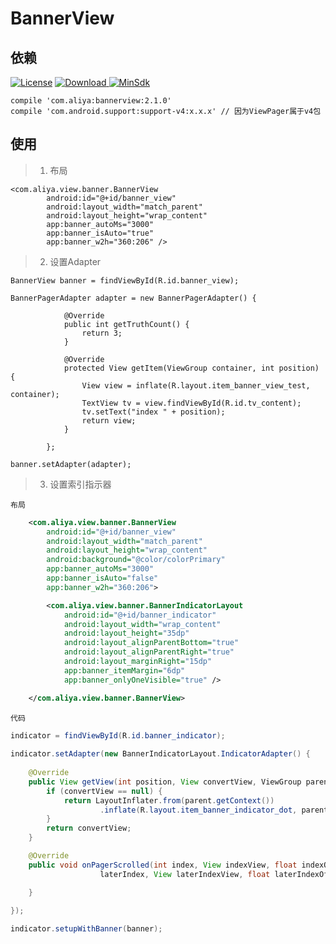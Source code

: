 # BannerView

## 依赖

[![License](https://img.shields.io/badge/License-Apache%202.0-337ab7.svg)](https://www.apache.org/licenses/LICENSE-2.0)
[![Download](https://api.bintray.com/packages/a-liya/maven/bannerview/images/download.svg?version=2.1.0) ](https://bintray.com/a-liya/maven/bannerview/2.1.0/link)
[![MinSdk](https://img.shields.io/badge/%20MinSdk%20-%2014%20-f0ad4e.svg)](https://android-arsenal.com/api?level=12)


```
compile 'com.aliya:bannerview:2.1.0'
compile 'com.android.support:support-v4:x.x.x' // 因为ViewPager属于v4包

```

## 使用

> 1. 布局

```
<com.aliya.view.banner.BannerView
        android:id="@+id/banner_view"
        android:layout_width="match_parent"
        android:layout_height="wrap_content"
        app:banner_autoMs="3000"
        app:banner_isAuto="true"
        app:banner_w2h="360:206" />

```

> 2. 设置Adapter
```
BannerView banner = findViewById(R.id.banner_view);

BannerPagerAdapter adapter = new BannerPagerAdapter() {

            @Override
            public int getTruthCount() {
                return 3;
            }

            @Override
            protected View getItem(ViewGroup container, int position) {
                View view = inflate(R.layout.item_banner_view_test, container);
                TextView tv = view.findViewById(R.id.tv_content);
                tv.setText("index " + position);
                return view;
            }

        };

banner.setAdapter(adapter);

```

> 3. 设置索引指示器  

 `布局`

```xml
    <com.aliya.view.banner.BannerView
        android:id="@+id/banner_view"
        android:layout_width="match_parent"
        android:layout_height="wrap_content"
        android:background="@color/colorPrimary"
        app:banner_autoMs="3000"
        app:banner_isAuto="false"
        app:banner_w2h="360:206">

        <com.aliya.view.banner.BannerIndicatorLayout
            android:id="@+id/banner_indicator"
            android:layout_width="wrap_content"
            android:layout_height="35dp"
            android:layout_alignParentBottom="true"
            android:layout_alignParentRight="true"
            android:layout_marginRight="15dp"
            app:banner_itemMargin="6dp"
            app:banner_onlyOneVisible="true" />

    </com.aliya.view.banner.BannerView>
```

 `代码`  
```java
indicator = findViewById(R.id.banner_indicator);
        
indicator.setAdapter(new BannerIndicatorLayout.IndicatorAdapter() {
        
    @Override
    public View getView(int position, View convertView, ViewGroup parent) {
        if (convertView == null) {
            return LayoutInflater.from(parent.getContext())
                    .inflate(R.layout.item_banner_indicator_dot, parent);
        }
        return convertView;
    }

    @Override
    public void onPagerScrolled(int index, View indexView, float indexOffset, int
                    laterIndex, View laterIndexView, float laterIndexOffset) {

    }
            
});

indicator.setupWithBanner(banner);

```

